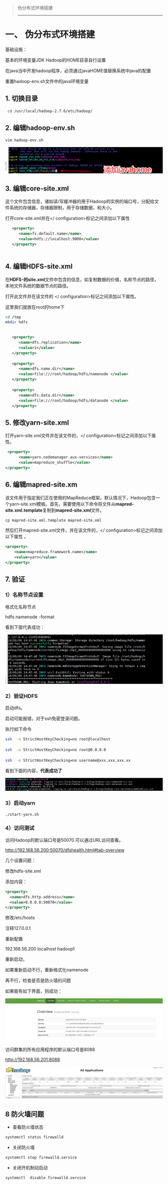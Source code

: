 > 伪分布式环境搭建
>
> ---



# 一、 伪分布式环境搭建

基础设施：

基本的环境变量JDK Hadoop的HOME目录自行设置





在java当中开发hadoop程序，必须通过javaHOME值替换系统中java的配置

重置hadoop-env.sh文件中的java环境变量



## 1. 切换目录

```bash
 cd /usr/local/hadoop-2.7.6/etc/hadoop/

```



## 2. 编辑hadoop-env.sh

```bash
vim hadoop-env.sh
```





![1528525853926](images/1528525853926.png)





## 3. 编辑core-site.xml 

​	这个文件包含信息，诸如读/写缓冲器的用于Hadoop的实例的端口号，分配给文件系统的存储器，存储器限制，用于存储数据，和大小。 

打开core-site.xml并在<configuration></ configuration>标记之间添加以下属性 

```xml
   <property>
      <name>fs.default.name</name>
      <value>hdfs://localhost:9000</value> 
   </property>
 
```



## 4. 编辑**HDFS-site.xml** 

在**HDFS-的site.xml**文件中包含的信息，如复制数据的价值，名称节点的路径，本地文件系统的数据节点的路径。 

打开此文件并在该文件的<configuration> </ configuration>标记之间添加以下属性。 

这里我们就放在root的home下

```bash
cd /tmp
mkdir hdfs

```



```xml

   <property>
      <name>dfs.replication</name>
      <value>1</value>
   </property>
    
   <property>
      <name>dfs.name.dir</name>
      <value>file:///root/hadoop/hdfs/namenode </value>
   </property>
    
   <property>
      <name>dfs.data.dir</name> 
      <value>file:///root/hadoop/hdfs/datanode </value> 
   </property>
```



## 5. 修改**yarn-site.xml** 

打开yarn-site.xml文件并在该文件的<configuration>，</ configuration>标记之间添加以下属性。 

```xml
 <property>
      <name>yarn.nodemanager.aux-services</name>
      <value>mapreduce_shuffle</value> 
</property>
```





## 6. 编辑**mapred-site.xm** 

​	该文件用于指定我们正在使用的MapReduce框架。默认情况下，Hadoop包含一个yarn-site.xml模板。首先，需要使用以下命令将文件从**mapred-site.xml.template**复制到**mapred-site.xml**文件。 



```bash
cp mapred-site.xml.template mapred-site.xml 
```



然后打开mapred-site.xml文件，并在该文件的<configuration>，</ configuration>标记之间添加以下属性 。

```xml
<property> 
    <name>mapreduce.framework.name</name>
    <value>yarn</value>
</property>
```





## 7. 验证

### 1）名称节点设置

格式化名称节点

hdfs namenode -format

看到下面代表成功：



![1528526912185](images/1528526912185.png)









### 2）验证HDFS

启动dfs。

启动可能报错，对于ssh免密登录问题。

 执行如下命令

```bash
ssh  -o StrictHostKeyChecking=no root@localhost

ssh  -o StrictHostKeyChecking=no root@0.0.0.0

ssh  -o StrictHostKeyChecking=no username@xxx.xxx.xxx.xx
```

看到下面的内容，**代表成功了**



![1528529543007](images/1528529543007.png)



### 3）启动yarn

```bash
./start-yarn.sh
```







### 4）访问测试

访问Hadoop的默认端口号是50070.可以通过URL访问查看。

http://192.168.56.200:50070/dfshealth.html#tab-overview



几个设置问题：

修改hdfs-site.xml

添加内容：

```xml
<property>
  <name>dfs.http.address</name>
  <value>0.0.0.0:50070</value>
</property>

```



修改/etc/hosts

注释127.0.0.1

重新配置

192.168.56.200 localhost hadoop1

重新启动，

如果重新启动不行，重新格式化namenode



再不行，检查是否是防火墙的问题







如果能有如下界面，则成功：

![1528550448514](images/1528550448514.png)



访问群集的所有应用程序的默认端口号是8088 

http://192.168.56.201:8088

![1528551313167](images/1528551313167.png)





## 8 防火墙问题

- 查看防火墙状态 

```bash
systemctl status firewalld
```



- 关闭防火墙

```bash
systemctl stop firewalld.service

```



- 关闭开机制动启动 

```bash
systemctl  disable firewalld.service
```

























